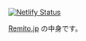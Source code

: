 [![Netlify Status](https://api.netlify.com/api/v1/badges/064e595f-1f22-4051-84d4-dcd819bf0356/deploy-status)](https://app.netlify.com/sites/remito-jp/deploys)

[Remito.jp](https://remito.jp) の中身です。
